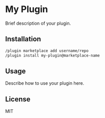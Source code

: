 # My Plugin

Brief description of your plugin.

## Installation

```bash
/plugin marketplace add username/repo
/plugin install my-plugin@marketplace-name
```

## Usage

Describe how to use your plugin here.

## License

MIT
